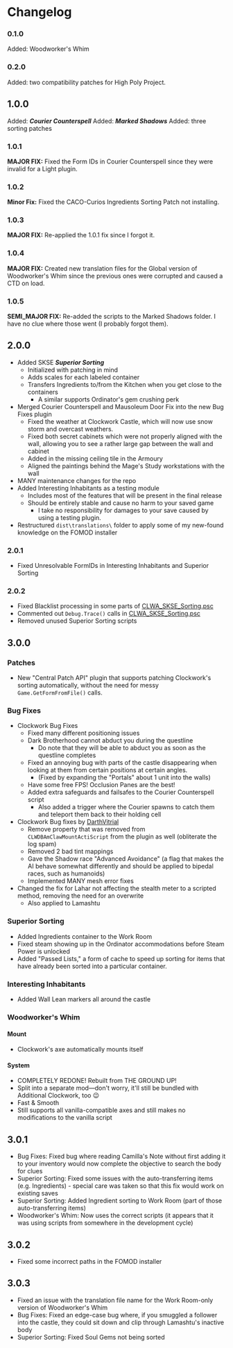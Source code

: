# Changelog

### 0.1.0

Added: Woodworker's Whim

### 0.2.0

Added: two compatibility patches for High Poly Project.

## 1.0.0

Added: ***Courier Counterspell***
Added: ***Marked Shadows***
Added: three sorting patches

### **1.0.1**

**MAJOR FIX:** Fixed the Form IDs in Courier Counterspell since they were invalid for a Light plugin.

### **1.0.2**

**Minor Fix:** Fixed the CACO-Curios Ingredients Sorting Patch not installing.

### **1.0.3**

**MAJOR FIX:** Re-applied the 1.0.1 fix since I forgot it.

### **1.0.4**

**MAJOR FIX:** Created new translation files for the Global version of Woodworker's Whim since the previous ones were corrupted and caused a CTD on load.

### **1.0.5**

**SEMI_MAJOR FIX:** Re-added the scripts to the Marked Shadows folder. I have no clue where those went (I probably forgot them).

## **2.0.0**

* Added SKSE ***Superior Sorting***
  * Initialized with patching in mind
  * Adds scales for each labeled container
  * Transfers Ingredients to/from the Kitchen when you get close to the containers
    * A similar supports Ordinator's gem crushing perk
* Merged Courier Counterspell and Mausoleum Door Fix into the new Bug Fixes plugin
  * Fixed the weather at Clockwork Castle, which will now use snow storm and overcast weathers.
  * Fixed both secret cabinets which were not properly aligned with the wall, allowing you to see a rather large gap between the wall and cabinet
  * Added in the missing ceiling tile in the Armoury
  * Aligned the paintings behind the Mage's Study workstations with the wall
* MANY maintenance changes for the repo
* Added Interesting Inhabitants as a testing module
  * Includes most of the features that will be present in the final release
  * Should be entirely stable and cause no harm to your saved game
    * I take no responsibility for damages to your save caused by using a testing plugin.
* Restructured `dist\translations\` folder to apply some of my new-found knowledge on the FOMOD installer

### **2.0.1**

* Fixed Unresolvable FormIDs in Interesting Inhabitants and Superior Sorting

### **2.0.2**

* Fixed Blacklist processing in some parts of [CLWA_SKSE_Sorting.psc](dist/Modules/SKSE/SuperiorSorting/source/scripts/CLWA_SKSE_Sorting.psc)
* Commented out `Debug.Trace()` calls in [CLWA_SKSE_Sorting.psc](dist/Modules/SKSE/SuperiorSorting/source/scripts/CLWA_SKSE_Sorting.psc)
* Removed unused Superior Sorting scripts

## 3.0.0

### Patches

* New "Central Patch API" plugin that supports patching Clockwork's sorting automatically, without the need for messy `Game.GetFormFromFile()` calls.

### Bug Fixes

* Clockwork Bug Fixes
  * Fixed many different positioning issues
  * Dark Brotherhood cannot abduct you during the questline
    * Do note that they will be able to abduct you as soon as the questline completes
  * Fixed an annoying bug with parts of the castle disappearing when looking at them from certain positions at certain angles.
    * (Fixed by expanding the "Portals" about 1 unit into the walls)
  * Have some free FPS! Occlusion Panes are the best!
  * Added extra safeguards and failsafes to the Courier Counterspell script
    * Also added a trigger where the Courier spawns to catch them and teleport them back to their holding cell
* Clockwork Bug fixes by [DarthVitrial](https://forums.nexusmods.com/index.php?/user/5014137-darthvitrial/)
  * Remove property that was removed from `CLWDBAmClawMountActiScript` from the plugin as well (obliterate the log spam)
  * Removed 2 bad tint mappings
  * Gave the Shadow race "Advanced Avoidance" (a flag that makes the AI behave somewhat differently and should be applied to bipedal races, such as humanoids)
  * Implemented MANY mesh error fixes
* Changed the fix for Lahar not affecting the stealth meter to a scripted method, removing the need for an overwrite
  * Also applied to Lamashtu

### Superior Sorting

* Added Ingredients container to the Work Room
* Fixed steam showing up in the Ordinator accommodations before Steam Power is unlocked
* Added "Passed Lists," a form of cache to speed up sorting for items that have already been sorted into a particular container.

### Interesting Inhabitants

* Added Wall Lean markers all around the castle
<!--
* FIXME: Added a script to all Wall Lean markers in the Castle, preventing Gilded from using the markers.
* TODO: Create multiple elaborate scenes for cooking and tending to children
-->
### Woodworker's Whim

#### Mount

* Clockwork's axe automatically mounts itself

#### System

* COMPLETELY REDONE! Rebuilt from THE GROUND UP!
* Split into a separate mod—don't worry, it'll still be bundled with Additional Clockwork, too :wink:
* Fast & Smooth
* Still supports all vanilla-compatible axes and still makes no modifications to the vanilla script

## **3.0.1**

* Bug Fixes: Fixed bug where reading Camilla's Note without first adding it to your inventory would now complete the objective to search the body for clues
* Superior Sorting: Fixed some issues with the auto-transferring items (e.g. Ingredients) - special care was taken so that this fix would work on existing saves
* Superior Sorting: Added Ingredient sorting to Work Room (part of those auto-transferring items)
* Woodworker's Whim: Now uses the correct scripts (it appears that it was using scripts from somewhere in the development cycle)

## **3.0.2**

* Fixed some incorrect paths in the FOMOD installer

## **3.0.3**

* Fixed an issue with the translation file name for the Work Room-only version of Woodworker's Whim
* Bug Fixes: Fixed an edge-case bug where, if you smuggled a follower into the castle, they could sit down and clip through Lamashtu's inactive body
* Superior Sorting: Fixed Soul Gems not being sorted
